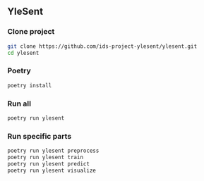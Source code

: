 ## YleSent

### Clone project
```bash
git clone https://github.com/ids-project-ylesent/ylesent.git
cd ylesent
```

### Poetry
```bash
poetry install
```

### Run all
```bash
poetry run ylesent
```

### Run specific parts
```bash
poetry run ylesent preprocess
poetry run ylesent train
poetry run ylesent predict
poetry run ylesent visualize
```